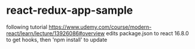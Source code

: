 # react-redux-app-sample
following tutorial https://www.udemy.com/course/modern-react/learn/lecture/13926086#overview
edits package.json to react 16.8.0 to get hooks, then 'npm install' to update 